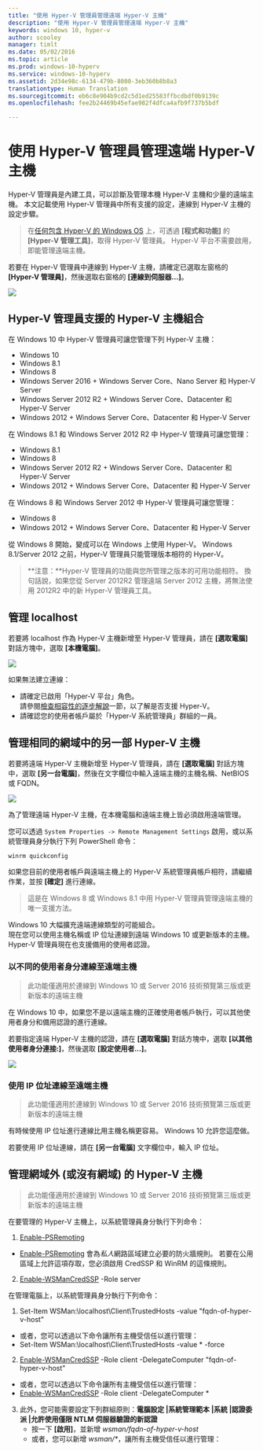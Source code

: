 ```yaml
---
title: "使用 Hyper-V 管理員管理遠端 Hyper-V 主機"
description: "使用 Hyper-V 管理員管理遠端 Hyper-V 主機"
keywords: windows 10, hyper-v
author: scooley
manager: timlt
ms.date: 05/02/2016
ms.topic: article
ms.prod: windows-10-hyperv
ms.service: windows-10-hyperv
ms.assetid: 2d34e98c-6134-479b-8000-3eb360b8b8a3
translationtype: Human Translation
ms.sourcegitcommit: eb6c8e904b9cd2c5d1ed25583ffbcdbdf0b9139c
ms.openlocfilehash: fee2b24469b45efae982f4dfca4afb9f737b5bdf

---
```


# 使用 Hyper-V 管理員管理遠端 Hyper-V 主機

Hyper-V 管理員是內建工具，可以診斷及管理本機 Hyper-V 主機和少量的遠端主機。  本文記載使用 Hyper-V 管理員中所有支援的設定，連線到 Hyper-V 主機的設定步驟。

> 在[任何包含 Hyper-V 的 Windows OS](../quick_start/walkthrough_compatibility.md#OperatingSystemRequirements) 上，可透過 **[程式和功能]** 的 **[Hyper-V 管理工具]**，取得 Hyper-V 管理員。  Hyper-V 平台不需要啟用，即能管理遠端主機。

若要在 Hyper-V 管理員中連線到 Hyper-V 主機，請確定已選取左窗格的 **[Hyper-V 管理員]**，然後選取右窗格的 **[連線到伺服器...]**。

![](media/HyperVManager-ConnectToHost.png)

## Hyper-V 管理員支援的 Hyper-V 主機組合
在 Windows 10 中 Hyper-V 管理員可讓您管理下列 Hyper-V 主機：
* Windows 10
* Windows 8.1
* Windows 8
* Windows Server 2016 + Windows Server Core、Nano Server 和 Hyper-V Server
* Windows Server 2012 R2 + Windows Server Core、Datacenter 和 Hyper-V Server
* Windows 2012 + Windows Server Core、Datacenter 和 Hyper-V Server

在 Windows 8.1 和 Windows Server 2012 R2 中 Hyper-V 管理員可讓您管理：
* Windows 8.1
* Windows 8
* Windows Server 2012 R2 + Windows Server Core、Datacenter 和 Hyper-V Server
* Windows 2012 + Windows Server Core、Datacenter 和 Hyper-V Server

在 Windows 8 和 Windows Server 2012 中 Hyper-V 管理員可讓您管理：
* Windows 8
* Windows 2012 + Windows Server Core、Datacenter 和 Hyper-V Server

從 Windows 8 開始，變成可以在 Windows 上使用 Hyper-V。  Windows 8.1/Server 2012 之前，Hyper-V 管理員只能管理版本相符的 Hyper-V。

> **注意：**Hyper-V 管理員的功能與您所管理之版本的可用功能相符。  換句話說，如果您從 Server 2012R2 管理遠端 Server 2012 主機，將無法使用 2012R2 中的新 Hyper-V 管理員工具。

## 管理 localhost ##
若要將 localhost 作為 Hyper-V 主機新增至 Hyper-V 管理員，請在 **[選取電腦]** 對話方塊中，選取 **[本機電腦]**。

![](media/HyperVManager-ConnectToLocalHost.png)

如果無法建立連線：
*  請確定已啟用「Hyper-V 平台」角色。  
  請參閱[檢查相容性的逐步解說](../quick_start/walkthrough_compatibility.md)一節，以了解是否支援 Hyper-V。
*  請確認您的使用者帳戶屬於「Hyper-V 系統管理員」群組的一員。


## 管理相同的網域中的另一部 Hyper-V 主機 ##

若要將遠端 Hyper-V 主機新增至 Hyper-V 管理員，請在 **[選取電腦]** 對話方塊中，選取 **[另一台電腦]**，然後在文字欄位中輸入遠端主機的主機名稱、NetBIOS 或 FQDN。

![](media/HyperVManager-ConnectToRemoteHost.png)

為了管理遠端 Hyper-V 主機，在本機電腦和遠端主機上皆必須啟用遠端管理。

您可以透過 `System Properties -> Remote Management Settings` 啟用，或以系統管理員身分執行下列 PowerShell 命令：  

``` PowerShell
winrm quickconfig
```

如果您目前的使用者帳戶與遠端主機上的 Hyper-V 系統管理員帳戶相符，請繼續作業，並按 **[確定]** 進行連線。  

> 這是在 Windows 8 或 Windows 8.1 中用 Hyper-V 管理員管理遠端主機的唯一支援方法。


Windows 10 大幅擴充遠端連線類型的可能組合。  
現在您可以使用主機名稱或 IP 位址連線到遠端 Windows 10 或更新版本的主機。  Hyper-V 管理員現在也支援備用的使用者認證。  


### 以不同的使用者身分連線至遠端主機
> 此功能僅適用於連線到 Windows 10 或 Server 2016 技術預覽第三版或更新版本的遠端主機

在 Windows 10 中，如果您不是以遠端主機的正確使用者帳戶執行，可以其他使用者身分和備用認證的進行連線。

若要指定遠端 Hyper-V 主機的認證，請在 **[選取電腦]** 對話方塊中，選取 **[以其他使用者身分連接:]**，然後選取 **[設定使用者...]**。

![](media/HyperVManager-ConnectToRemoteHostAltCreds.png)


### 使用 IP 位址連線至遠端主機
> 此功能僅適用於連線到 Windows 10 或 Server 2016 技術預覽第三版或更新版本的遠端主機

有時候使用 IP 位址進行連線比用主機名稱更容易。  Windows 10 允許您這麼做。

若要使用 IP 位址連線，請在 **[另一台電腦]** 文字欄位中，輸入 IP 位址。


## 管理網域外 (或沒有網域) 的 Hyper-V 主機 ##
> 此功能僅適用於連線到 Windows 10 或 Server 2016 技術預覽第三版或更新版本的遠端主機

在要管理的 Hyper-V 主機上，以系統管理員身分執行下列命令：

1.  [Enable-PSRemoting](https://technet.microsoft.com/en-us/library/hh849694.aspx)
  * [Enable-PSRemoting](https://technet.microsoft.com/en-us/library/hh849694.aspx) 會為*私人*網路區域建立必要的防火牆規則。 若要在公用區域上允許這項存取，您必須啟用 CredSSP 和 WinRM 的這條規則。
2.  [Enable-WSManCredSSP](https://technet.microsoft.com/en-us/library/hh849872.aspx) -Role server

在管理電腦上，以系統管理員身分執行下列命令：

1. Set-Item WSMan:\localhost\Client\TrustedHosts -value "fqdn-of-hyper-v-host"
  * 或者，您可以透過以下命令讓所有主機受信任以進行管理：
  * Set-Item WSMan:\localhost\Client\TrustedHosts -value * -force
2. [Enable-WSManCredSSP](https://technet.microsoft.com/en-us/library/hh849872.aspx) -Role client -DelegateComputer "fqdn-of-hyper-v-host"
  * 或者，您可以透過以下命令讓所有主機受信任以進行管理：
  * [Enable-WSManCredSSP](https://technet.microsoft.com/en-us/library/hh849872.aspx) -Role client -DelegateComputer *
3. 此外，您可能需要設定下列群組原則：**電腦設定 |系統管理範本 |系統 |認證委派 |允許使用僅限 NTLM 伺服器驗證的新認證**
    * 按一下 **[啟用]**，並新增 *wsman/fqdn-of-hyper-v-host*
    * 或者，您可以新增 _wsman/*_，讓所有主機受信任以進行管理：



<!--HONumber=Jun16_HO5-->


